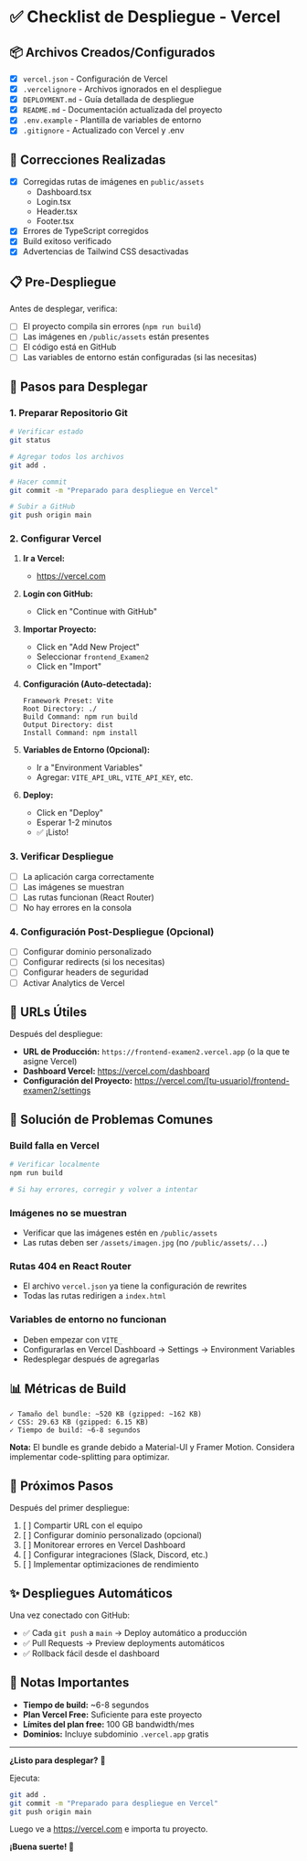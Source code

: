 # ✅ Checklist de Despliegue - Vercel

## 📦 Archivos Creados/Configurados

- [x] `vercel.json` - Configuración de Vercel
- [x] `.vercelignore` - Archivos ignorados en el despliegue
- [x] `DEPLOYMENT.md` - Guía detallada de despliegue
- [x] `README.md` - Documentación actualizada del proyecto
- [x] `.env.example` - Plantilla de variables de entorno
- [x] `.gitignore` - Actualizado con Vercel y .env

## 🔧 Correcciones Realizadas

- [x] Corregidas rutas de imágenes en `public/assets`
  - Dashboard.tsx
  - Login.tsx
  - Header.tsx
  - Footer.tsx
- [x] Errores de TypeScript corregidos
- [x] Build exitoso verificado
- [x] Advertencias de Tailwind CSS desactivadas

## 📋 Pre-Despliegue

Antes de desplegar, verifica:

- [ ] El proyecto compila sin errores (`npm run build`)
- [ ] Las imágenes en `/public/assets` están presentes
- [ ] El código está en GitHub
- [ ] Las variables de entorno están configuradas (si las necesitas)

## 🚀 Pasos para Desplegar

### 1. Preparar Repositorio Git

```bash
# Verificar estado
git status

# Agregar todos los archivos
git add .

# Hacer commit
git commit -m "Preparado para despliegue en Vercel"

# Subir a GitHub
git push origin main
```

### 2. Configurar Vercel

1. **Ir a Vercel:**
   - https://vercel.com

2. **Login con GitHub:**
   - Click en "Continue with GitHub"

3. **Importar Proyecto:**
   - Click en "Add New Project"
   - Seleccionar `frontend_Examen2`
   - Click en "Import"

4. **Configuración (Auto-detectada):**
   ```
   Framework Preset: Vite
   Root Directory: ./
   Build Command: npm run build
   Output Directory: dist
   Install Command: npm install
   ```

5. **Variables de Entorno (Opcional):**
   - Ir a "Environment Variables"
   - Agregar: `VITE_API_URL`, `VITE_API_KEY`, etc.

6. **Deploy:**
   - Click en "Deploy"
   - Esperar 1-2 minutos
   - ✅ ¡Listo!

### 3. Verificar Despliegue

- [ ] La aplicación carga correctamente
- [ ] Las imágenes se muestran
- [ ] Las rutas funcionan (React Router)
- [ ] No hay errores en la consola

### 4. Configuración Post-Despliegue (Opcional)

- [ ] Configurar dominio personalizado
- [ ] Configurar redirects (si los necesitas)
- [ ] Configurar headers de seguridad
- [ ] Activar Analytics de Vercel

## 🔗 URLs Útiles

Después del despliegue:

- **URL de Producción:** `https://frontend-examen2.vercel.app` (o la que te asigne Vercel)
- **Dashboard Vercel:** https://vercel.com/dashboard
- **Configuración del Proyecto:** https://vercel.com/[tu-usuario]/frontend-examen2/settings

## 🐛 Solución de Problemas Comunes

### Build falla en Vercel

```bash
# Verificar localmente
npm run build

# Si hay errores, corregir y volver a intentar
```

### Imágenes no se muestran

- Verificar que las imágenes estén en `/public/assets`
- Las rutas deben ser `/assets/imagen.jpg` (no `/public/assets/...`)

### Rutas 404 en React Router

- El archivo `vercel.json` ya tiene la configuración de rewrites
- Todas las rutas redirigen a `index.html`

### Variables de entorno no funcionan

- Deben empezar con `VITE_`
- Configurarlas en Vercel Dashboard → Settings → Environment Variables
- Redesplegar después de agregarlas

## 📊 Métricas de Build

```
✓ Tamaño del bundle: ~520 KB (gzipped: ~162 KB)
✓ CSS: 29.63 KB (gzipped: 6.15 KB)
✓ Tiempo de build: ~6-8 segundos
```

**Nota:** El bundle es grande debido a Material-UI y Framer Motion. 
Considera implementar code-splitting para optimizar.

## 🎯 Próximos Pasos

Después del primer despliegue:

1. [ ] Compartir URL con el equipo
2. [ ] Configurar dominio personalizado (opcional)
3. [ ] Monitorear errores en Vercel Dashboard
4. [ ] Configurar integraciones (Slack, Discord, etc.)
5. [ ] Implementar optimizaciones de rendimiento

## ✨ Despliegues Automáticos

Una vez conectado con GitHub:

- ✅ Cada `git push` a `main` → Deploy automático a producción
- ✅ Pull Requests → Preview deployments automáticos
- ✅ Rollback fácil desde el dashboard

## 📝 Notas Importantes

- **Tiempo de build:** ~6-8 segundos
- **Plan Vercel Free:** Suficiente para este proyecto
- **Límites del plan free:** 100 GB bandwidth/mes
- **Dominios:** Incluye subdominio `.vercel.app` gratis

---

**¿Listo para desplegar?** 🚀

Ejecuta:
```bash
git add .
git commit -m "Preparado para despliegue en Vercel"
git push origin main
```

Luego ve a https://vercel.com e importa tu proyecto.

**¡Buena suerte! 🎉**
